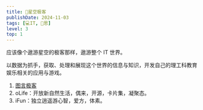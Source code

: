 ```yaml
---
title: 🌌星空极客
publishDate: 2024-11-03
tags: [💻IT, 🤔思]
level: 3
top: 1
---
```


应该像个遨游星空的极客那样，遨游整个 IT 世界。

以数据为抓手，获取、处理和展现这个世界的信息与知识，开发自己的理工科教育娱乐相关的应用与游戏。

1. [图言极客](/posts/20241028-graph-language-geek)
2. oLife：开放新自然生活，偶来，开源，卡片集，凝聚态。
3. iFun：独立逍遥游心智，爱方，体素。
